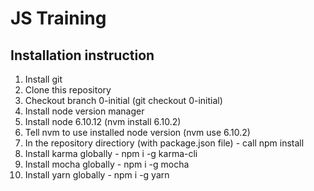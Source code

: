 # JS Training

## Installation instruction

1. Install git
2. Clone this repository
3. Checkout branch 0-initial (git checkout 0-initial)
4. Install node version manager
5. Install node 6.10.12 (nvm install 6.10.2)
6. Tell nvm to use installed node version (nvm use 6.10.2)
7. In the repository directiory (with package.json file) - call npm install
8. Install karma globally - npm i -g karma-cli
9. Install mocha globally - npm i -g mocha
10. Install yarn globally - npm i -g yarn


